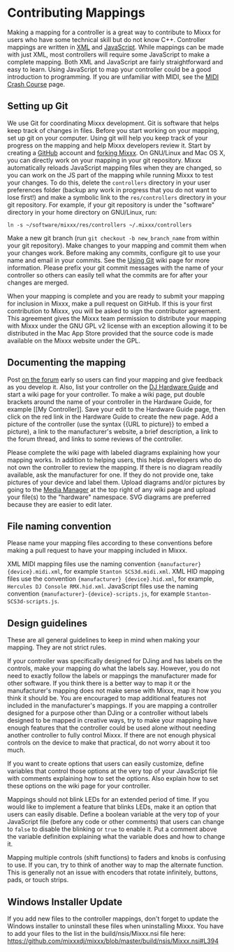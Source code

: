 # Contributing Mappings

Making a mapping for a controller is a great way to contribute to Mixxx
for users who have some technical skill but do not know C++. Controller
mappings are written in
[XML](MIDI%20controller%20mapping%20file%20format) and
[JavaScript](MIDI%20scripting). While mappings can be made with just
XML, most controllers will require some JavaScript to make a complete
mapping. Both XML and JavaScript are fairly straightforward and easy to
learn. Using JavaScript to map your controller could be a good
introduction to programming. If you are unfamiliar with MIDI, see the
[MIDI Crash Course](MIDI%20Crash%20Course) page.

## Setting up Git

We use Git for coordinating Mixxx development. Git is software that
helps keep track of changes in files. Before you start working on your
mapping, set up git on your computer. Using git will help you keep track
of your progress on the mapping and help Mixxx developers review it.
Start by creating a [GitHub](http://github.com/) account and [forking
Mixxx](https://github.com/mixxxdj/mixxx). On GNU/Linux and Mac OS X, you
can directly work on your mapping in your git repository. Mixxx
automatically reloads JavaScript mapping files when they are changed, so
you can work on the JS part of the mapping while running Mixxx to test
your changes. To do this, delete the `controllers` directory in your
user preferences folder (backup any work in progress that you do not
want to lose first\!) and make a symbolic link to the `res/controllers`
directory in your git repository. For example, if your git repository is
under the "software" directory in your home directory on GNU/Linux, run:

`ln -s ~/software/mixxx/res/controllers ~/.mixxx/controllers`

Make a new git branch (run `git checkout -b new_branch_name` from within
your git repository). Make changes to your mapping and commit them when
your changes work. Before making any commits, configure git to use your
name and email in your commits. See the [Using Git](Using%20Git) wiki
page for more information. Please prefix your git commit messages with
the name of your controller so others can easily tell what the commits
are for after your changes are merged.

When your mapping is complete and you are ready to submit your mapping
for inclusion in Mixxx, make a pull request on GitHub. If this is your
first contribution to Mixxx, you will be asked to sign the contributor
agreement. This agreement gives the Mixxx team permission to distribute
your mapping with Mixxx under the GNU GPL v2 license with an exception
allowing it to be distributed in the Mac App Store provided that the
source code is made available on the Mixxx website under the GPL.

## Documenting the mapping

Post [on the forum](http://mixxx.org/forums/viewforum.php?f=7) early so
users can find your mapping and give feedback as you develop it. Also,
list your controller on the [DJ Hardware
Guide](hardware%20compatibility#mappings%20in%20development) and start a
wiki page for your controller. To make a wiki page, put double brackets
around the name of your controller in the Hardware Guide, for example
\[\[My Controller\]\]. Save your edit to the Hardware Guide page, then
click on the red link in the Hardware Guide to create the new page. Add
a picture of the controller (use the syntax {{URL to picture}} to embed
a picture), a link to the manufacturer's website, a brief description, a
link to the forum thread, and links to some reviews of the controller.

Please complete the wiki page with labeled diagrams explaining how your
mapping works. In addition to helping users, this helps developers who
do not own the controller to review the mapping. If there is no diagram
readily available, ask the manufacturer for one. If they do not provide
one, take pictures of your device and label them. Upload diagrams and/or
pictures by going to the [Media Manager](?do=media) at the top right of
any wiki page and upload your file(s) to the "hardware" namespace. SVG
diagrams are preferred because they are easier to edit later.

## File naming convention

Please name your mapping files according to these conventions before
making a pull request to have your mapping included in Mixxx.

XML MIDI mapping files use the naming convention `{manufacturer}
{device}.midi.xml`, for example `Stanton SCS3d.midi.xml`. XML HID
mapping files use the convention `{manufacturer} {device}.hid.xml`, for
example, `Hercules DJ Console RMX.hid.xml`. JavaScript files use the
naming convention `{manufacturer}-{device}-scripts.js`, for example
`Stanton-SCS3d-scripts.js`.

## Design guidelines

These are all general guidelines to keep in mind when making your
mapping. They are not strict rules.

If your controller was specifically designed for DJing and has labels on
the controls, make your mapping do what the labels say. However, you do
not need to exactly follow the labels or mappings the manufacturer made
for other software. If you think there is a better way to map it or the
manufacturer's mapping does not make sense with Mixxx, map it how you
think it should be. You are encouraged to map additional features not
included in the manufacturer's mappings. If you are mapping a controller
designed for a purpose other than DJing or a controller without labels
designed to be mapped in creative ways, try to make your mapping have
enough features that the controller could be used alone without needing
another controller to fully control Mixxx. If there are not enough
physical controls on the device to make that practical, do not worry
about it too much.

If you want to create options that users can easily customize, define
variables that control those options at the very top of your JavaScript
file with comments explaining how to set the options. Also explain how
to set these options on the wiki page for your controller.

Mappings should not blink LEDs for an extended period of time. If you
would like to implement a feature that blinks LEDs, make it an option
that users can easily disable. Define a boolean variable at the very top
of your JavaScript file (before any code or other comments) that users
can change to `false` to disable the blinking or `true` to enable it.
Put a comment above the variable definition explaining what the variable
does and how to change it.

Mapping multiple controls (shift functions) to faders and knobs is
confusing to use. If you can, try to think of another way to map the
alternate function. This is generally not an issue with encoders that
rotate infinitely, buttons, pads, or touch strips.

## Windows Installer Update

If you add new files to the controller mappings, don't forget to update
the Windows installer to uninstall these files when uninstalling Mixxx.
You have to add your files to the list in the build/nsis/Mixxx.nsi file
here:
<https://github.com/mixxxdj/mixxx/blob/master/build/nsis/Mixxx.nsi#L394>
